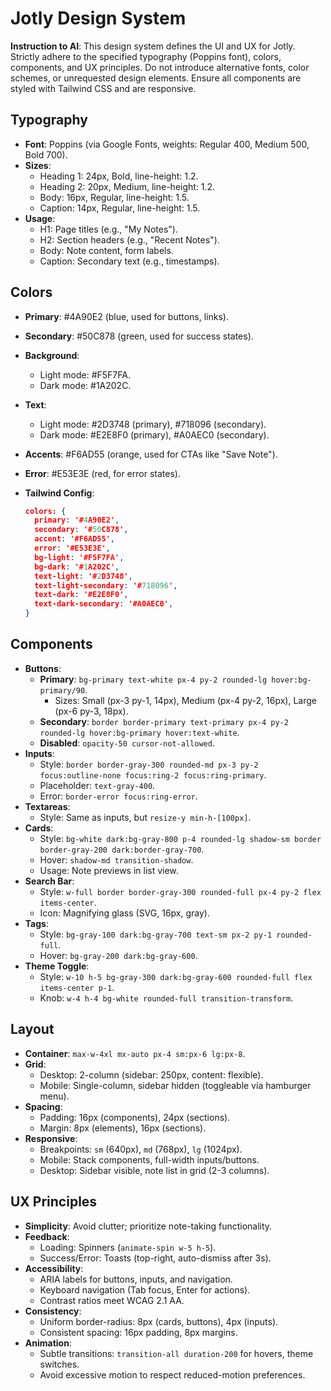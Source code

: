 # Jotly Design System

**Instruction to AI**: This design system defines the UI and UX for Jotly. Strictly adhere to the specified typography (Poppins font), colors, components, and UX principles. Do not introduce alternative fonts, color schemes, or unrequested design elements. Ensure all components are styled with Tailwind CSS and are responsive.

## Typography

- **Font**: Poppins (via Google Fonts, weights: Regular 400, Medium 500, Bold 700).
- **Sizes**:
  - Heading 1: 24px, Bold, line-height: 1.2.
  - Heading 2: 20px, Medium, line-height: 1.2.
  - Body: 16px, Regular, line-height: 1.5.
  - Caption: 14px, Regular, line-height: 1.5.
- **Usage**:
  - H1: Page titles (e.g., "My Notes").
  - H2: Section headers (e.g., "Recent Notes").
  - Body: Note content, form labels.
  - Caption: Secondary text (e.g., timestamps).

## Colors

- **Primary**: #4A90E2 (blue, used for buttons, links).
- **Secondary**: #50C878 (green, used for success states).
- **Background**:
  - Light mode: #F5F7FA.
  - Dark mode: #1A202C.
- **Text**:
  - Light mode: #2D3748 (primary), #718096 (secondary).
  - Dark mode: #E2E8F0 (primary), #A0AEC0 (secondary).
- **Accents**: #F6AD55 (orange, used for CTAs like "Save Note").
- **Error**: #E53E3E (red, for error states).
- **Tailwind Config**:

  ```json
  colors: {
    primary: '#4A90E2',
    secondary: '#50C878',
    accent: '#F6AD55',
    error: '#E53E3E',
    bg-light: '#F5F7FA',
    bg-dark: '#1A202C',
    text-light: '#2D3748',
    text-light-secondary: '#718096',
    text-dark: '#E2E8F0',
    text-dark-secondary: '#A0AEC0',
  }
  ```

## Components

- **Buttons**:
  - **Primary**: `bg-primary text-white px-4 py-2 rounded-lg hover:bg-primary/90`.
    - Sizes: Small (px-3 py-1, 14px), Medium (px-4 py-2, 16px), Large (px-6 py-3, 18px).
  - **Secondary**: `border border-primary text-primary px-4 py-2 rounded-lg hover:bg-primary hover:text-white`.
  - **Disabled**: `opacity-50 cursor-not-allowed`.
- **Inputs**:
  - Style: `border border-gray-300 rounded-md px-3 py-2 focus:outline-none focus:ring-2 focus:ring-primary`.
  - Placeholder: `text-gray-400`.
  - Error: `border-error focus:ring-error`.
- **Textareas**:
  - Style: Same as inputs, but `resize-y min-h-[100px]`.
- **Cards**:
  - Style: `bg-white dark:bg-gray-800 p-4 rounded-lg shadow-sm border border-gray-200 dark:border-gray-700`.
  - Hover: `shadow-md transition-shadow`.
  - Usage: Note previews in list view.
- **Search Bar**:
  - Style: `w-full border border-gray-300 rounded-full px-4 py-2 flex items-center`.
  - Icon: Magnifying glass (SVG, 16px, gray).
- **Tags**:
  - Style: `bg-gray-100 dark:bg-gray-700 text-sm px-2 py-1 rounded-full`.
  - Hover: `bg-gray-200 dark:bg-gray-600`.
- **Theme Toggle**:
  - Style: `w-10 h-5 bg-gray-300 dark:bg-gray-600 rounded-full flex items-center p-1`.
  - Knob: `w-4 h-4 bg-white rounded-full transition-transform`.

## Layout

- **Container**: `max-w-4xl mx-auto px-4 sm:px-6 lg:px-8`.
- **Grid**:
  - Desktop: 2-column (sidebar: 250px, content: flexible).
  - Mobile: Single-column, sidebar hidden (toggleable via hamburger menu).
- **Spacing**:
  - Padding: 16px (components), 24px (sections).
  - Margin: 8px (elements), 16px (sections).
- **Responsive**:
  - Breakpoints: `sm` (640px), `md` (768px), `lg` (1024px).
  - Mobile: Stack components, full-width inputs/buttons.
  - Desktop: Sidebar visible, note list in grid (2-3 columns).

## UX Principles

- **Simplicity**: Avoid clutter; prioritize note-taking functionality.
- **Feedback**:
  - Loading: Spinners (`animate-spin w-5 h-5`).
  - Success/Error: Toasts (top-right, auto-dismiss after 3s).
- **Accessibility**:
  - ARIA labels for buttons, inputs, and navigation.
  - Keyboard navigation (Tab focus, Enter for actions).
  - Contrast ratios meet WCAG 2.1 AA.
- **Consistency**:
  - Uniform border-radius: 8px (cards, buttons), 4px (inputs).
  - Consistent spacing: 16px padding, 8px margins.
- **Animation**:
  - Subtle transitions: `transition-all duration-200` for hovers, theme switches.
  - Avoid excessive motion to respect reduced-motion preferences.
